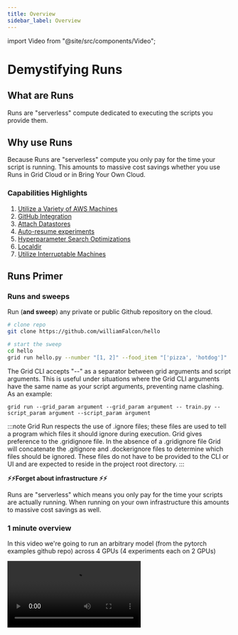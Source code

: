 ```yaml
---
title: Overview
sidebar_label: Overview
---
```


import Video from "@site/src/components/Video";

# Demystifying Runs

## What are Runs
Runs are "serverless" compute dedicated to executing the scripts you provide them.  

## Why use Runs
Because Runs are "serverless" compute you only pay for the time your script is running. This amounts to massive cost savings whether you use Runs in Grid Cloud or in Bring Your Own Cloud.

### Capabilities Highlights
1. [Utilize a Variety of AWS Machines](https://docs.grid.ai/platform/machines)
2. [GitHub Integration](https://docs.grid.ai/platform/github-integration)
3. [Attach Datastores](https://docs.grid.ai/features/runs#attaching-datastores-to-runs)
4. [Auto-resume experiments](https://docs.grid.ai/features/runs/auto-resume-experiments)
5. [Hyperparameter Search Optimizations](https://docs.grid.ai/features/runs/sweep-syntax)
6. [Localdir](https://docs.grid.ai/features/runs/localdir)  
7. [Utilize Interruptable Machines](https://docs.grid.ai/features/runs/interruptible-machines)


## Runs Primer

### Runs and sweeps

Run (**and sweep**) any private or public Github repository on the cloud.

```bash
# clone repo
git clone https://github.com/williamFalcon/hello

# start the sweep
cd hello
grid run hello.py --number "[1, 2]" --food_item "['pizza', 'hotdog']"
```

The Grid CLI accepts "--" as a separator between grid arguments and script arguments. This is useful under situations where the Grid CLI arguments have the same name as your script arguments, preventing name clashing. As an example:

```
grid run --grid_param argument --grid_param argument -- train.py --script_param argument --script_param argument
```

<!-- Can @adam-grid comment here? Do we respect `.gitignore` and `.dockerignore`? -->
:::note
Grid Run respects the use of .ignore files; these files are used to tell a program which files it should ignore during execution. Grid gives preference to the .gridignore file. In the absence of a .gridignore file Grid will concatenate the .gitignore and .dockerignore files to determine which files should be ignored. These files do not have to be provided to the CLI or UI and are expected to reside in the project root directory.
:::

**⚡️⚡️Forget about infrastructure ⚡️⚡️**

Runs are "serverless" which means you only pay for the time your scripts are actually running. When running on your own infrastructure this amounts to massive cost savings as well.

### 1 minute overview

In this video we're going to run an arbitrary model (from the pytorch examples github repo) across 4 GPUs (4 experiments each on 2 GPUs)

<!-- This is out of date -->
<!-- 1. the CLI args are old: we deprecated the use of the `g_` prefix -->
<!-- 2. the UI is out of date: we don't have a badge for reproducable runs anymore -->
<Video src="https://grid-docs.s3.us-east-2.amazonaws.com/intro_video_docs_run.mp4"/>

### Product Tour

[Click here for a 2-minute tour of RUN](https://platform.grid.ai/#/dashboard?product_tour_id=226810)

![](/images/runs/runs-product-tour.png)

### Option 1: Run via the CLI

RUN **any** GitHub file with Grid in 4 steps:

```bash
# 1. clone the repo
git clone https://github.com/pytorch/examples

# 2. find the file to run
cd examples/dcgan

# 3. verify it works locally (optional)
python   main.py --dataset cifar10 --lr 0.0002 --dataroot .

# 4. run on a cloud instance via grid
grid run main.py --dataset cifar10 --lr 0.0002 --dataroot .
```

Grid offers advanced syntax for starting a run. With this code:

```bash
grid run hello.py --number "[1, 2]" --food_item "['pizza', 'hotdog']"
```

Grid will run the script 4 times... these are the 4 equivalent script calls (we call each script call an experiment)

```bash
python hello.py --number 1 --food_item 'pizza'
python hello.py --number 2 --food_item 'pizza'

python hello.py --number 1 --food_item 'hotdog'
python hello.py --number 2 --food_item 'hotdog'
```

:::note
A RUN is a collection of experiments (the run has 4 experiments in this example).
:::

### **Option 2: Start via the web UI**

![](/images/runs/run_start.gif)

# Next Steps
Checkout our documentation on [using runs](https://docs.grid.ai/features/runs/creating-basic-runs)
